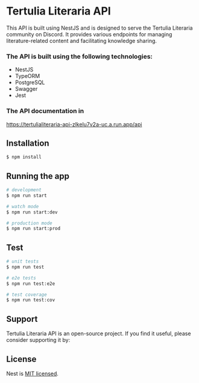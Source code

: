
#  Tertulia Literaria API
  
  This API is built using NestJS and is designed to serve the Tertulia Literaria community on Discord. 
  It provides various endpoints for managing literature-related content and facilitating knowledge sharing.
  
###  The API is built using the following technologies:
- NestJS
- TypeORM
- PostgreSQL
- Swagger
- Jest
  
###  The API documentation in 
https://tertulialiteraria-api-zlkelu7v2a-uc.a.run.app/api


## Installation

```bash
$ npm install
```

## Running the app

```bash
# development
$ npm run start

# watch mode
$ npm run start:dev

# production mode
$ npm run start:prod
```

## Test

```bash
# unit tests
$ npm run test

# e2e tests
$ npm run test:e2e

# test coverage
$ npm run test:cov
```

## Support

Tertulia Literaria API is an open-source project. If you find it useful, please consider supporting it by:

## License

Nest is [MIT licensed](LICENSE).
